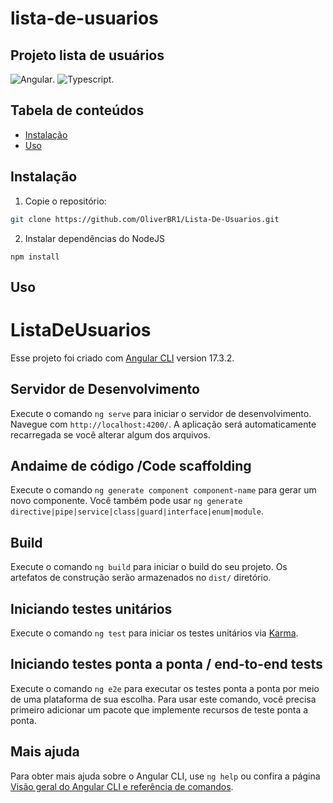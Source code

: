 # lista-de-usuarios
## Projeto lista de usuários

![Angular](https://skillicons.dev/icons?i=angular).
![Typescript](https://skillicons.dev/icons?i=ts).

## Tabela de conteúdos

- [Instalação](#instalação)
- [Uso](#uso)

## Instalação

1. Copie o repositório:

```bash
git clone https://github.com/OliverBR1/Lista-De-Usuarios.git
```

2. Instalar dependências do NodeJS
```
npm install
```

## Uso

# ListaDeUsuarios
Esse projeto foi criado com [Angular CLI](https://github.com/angular/angular-cli) version 17.3.2.

## Servidor de Desenvolvimento

Execute o comando `ng serve` para iniciar o servidor de desenvolvimento. Navegue com `http://localhost:4200/`. A aplicação será automaticamente recarregada se você alterar algum dos arquivos.

## Andaime de código /Code scaffolding

Execute o comando `ng generate component component-name` para gerar um novo componente. Você também pode usar `ng generate directive|pipe|service|class|guard|interface|enum|module`.

## Build

Execute o comando `ng build` para iniciar o build do seu projeto. Os artefatos de construção serão armazenados no `dist/` diretório.

## Iniciando testes unitários

Execute o comando `ng test` para iniciar os testes unitários via [Karma](https://karma-runner.github.io).

## Iniciando testes ponta a ponta / end-to-end tests

Execute o comando `ng e2e` para executar os testes ponta a ponta por meio de uma plataforma de sua escolha. Para usar este comando, você precisa primeiro adicionar um pacote que implemente recursos de teste ponta a ponta.

## Mais ajuda

Para obter mais ajuda sobre o Angular CLI, use `ng help` ou confira a página [Visão geral do Angular CLI e referência de comandos](https://angular.io/cli).